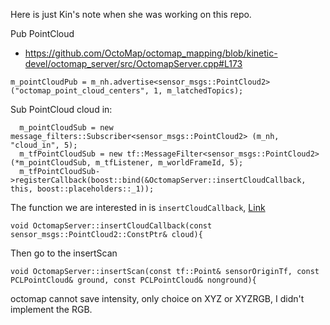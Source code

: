 Here is just Kin's note when she was working on this repo.

Pub PointCloud
- https://github.com/OctoMap/octomap_mapping/blob/kinetic-devel/octomap_server/src/OctomapServer.cpp#L173

```
m_pointCloudPub = m_nh.advertise<sensor_msgs::PointCloud2>("octomap_point_cloud_centers", 1, m_latchedTopics);
``` 

Sub PointCloud cloud in:
```
  m_pointCloudSub = new message_filters::Subscriber<sensor_msgs::PointCloud2> (m_nh, "cloud_in", 5);
  m_tfPointCloudSub = new tf::MessageFilter<sensor_msgs::PointCloud2> (*m_pointCloudSub, m_tfListener, m_worldFrameId, 5);
  m_tfPointCloudSub->registerCallback(boost::bind(&OctomapServer::insertCloudCallback, this, boost::placeholders::_1));
```

The function we are interested in is `insertCloudCallback`, [Link](https://github.com/OctoMap/octomap_mapping/blob/kinetic-devel/octomap_server/src/OctomapServer.cpp#L263)
```
void OctomapServer::insertCloudCallback(const sensor_msgs::PointCloud2::ConstPtr& cloud){
```

Then go to the insertScan
```
void OctomapServer::insertScan(const tf::Point& sensorOriginTf, const PCLPointCloud& ground, const PCLPointCloud& nonground){
```

octomap cannot save intensity, only choice on XYZ or XYZRGB, I didn't implement the RGB.

